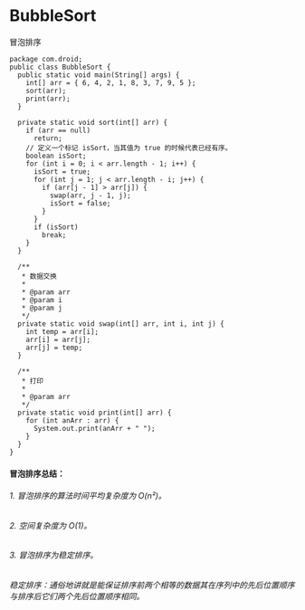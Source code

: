 # BubbleSort
冒泡排序

    package com.droid;
    public class BubbleSort {
      public static void main(String[] args) {
        int[] arr = { 6, 4, 2, 1, 8, 3, 7, 9, 5 };
        sort(arr);
        print(arr);
      }

      private static void sort(int[] arr) {
        if (arr == null)
          return;
        // 定义一个标记 isSort，当其值为 true 的时候代表已经有序。
        boolean isSort;
        for (int i = 0; i < arr.length - 1; i++) {
          isSort = true;
          for (int j = 1; j < arr.length - i; j++) {
            if (arr[j - 1] > arr[j]) {
              swap(arr, j - 1, j);
              isSort = false;
            }
          }
          if (isSort)
            break;
        }
      }

      /**
       * 数据交换
       * 
       * @param arr
       * @param i
       * @param j
       */
      private static void swap(int[] arr, int i, int j) {
        int temp = arr[i];
        arr[i] = arr[j];
        arr[j] = temp;
      }

      /**
       * 打印
       * 
       * @param arr
       */
      private static void print(int[] arr) {
        for (int anArr : arr) {
          System.out.print(anArr + " ");
        }
      }
    }
#### 冒泡排序总结：

###### 1. 冒泡排序的算法时间平均复杂度为 O(n²)。
###### 2. 空间复杂度为 O(1)。
###### 3. 冒泡排序为稳定排序。

###### 稳定排序：通俗地讲就是能保证排序前两个相等的数据其在序列中的先后位置顺序与排序后它们两个先后位置顺序相同。

